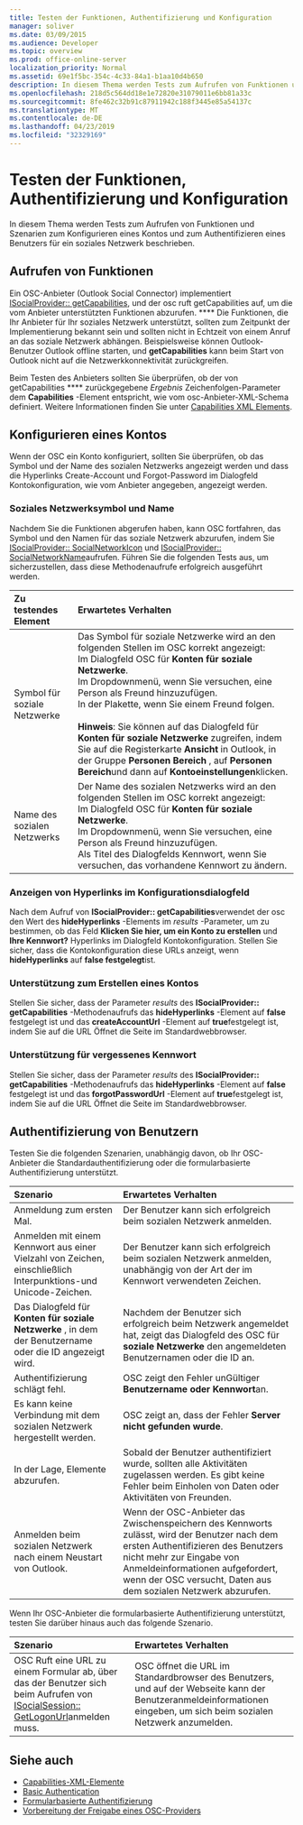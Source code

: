 ```yaml
---
title: Testen der Funktionen, Authentifizierung und Konfiguration
manager: soliver
ms.date: 03/09/2015
ms.audience: Developer
ms.topic: overview
ms.prod: office-online-server
localization_priority: Normal
ms.assetid: 69e1f5bc-354c-4c33-84a1-b1aa10d4b650
description: In diesem Thema werden Tests zum Aufrufen von Funktionen und Szenarien zum Konfigurieren eines Kontos und zum Authentifizieren eines Benutzers für ein soziales Netzwerk beschrieben.
ms.openlocfilehash: 218d5c564dd18e1e72820e31079011e6bb81a33c
ms.sourcegitcommit: 8fe462c32b91c87911942c188f3445e85a54137c
ms.translationtype: MT
ms.contentlocale: de-DE
ms.lasthandoff: 04/23/2019
ms.locfileid: "32329169"
---
```

# <a name="testing-capabilities-authentication-and-configuration"></a>Testen der Funktionen, Authentifizierung und Konfiguration

In diesem Thema werden Tests zum Aufrufen von Funktionen und Szenarien zum Konfigurieren eines Kontos und zum Authentifizieren eines Benutzers für ein soziales Netzwerk beschrieben.
  
## <a name="getting-capabilities"></a>Aufrufen von Funktionen

Ein OSC-Anbieter (Outlook Social Connector) implementiert [ISocialProvider:: getCapabilities](isocialprovider-getcapabilities.md), und der osc ruft getCapabilities auf, um die vom Anbieter unterstützten Funktionen abzurufen. **** Die Funktionen, die Ihr Anbieter für Ihr soziales Netzwerk unterstützt, sollten zum Zeitpunkt der Implementierung bekannt sein und sollten nicht in Echtzeit von einem Anruf an das soziale Netzwerk abhängen. Beispielsweise können Outlook-Benutzer Outlook offline starten, und **getCapabilities** kann beim Start von Outlook nicht auf die Netzwerkkonnektivität zurückgreifen. 
  
Beim Testen des Anbieters sollten Sie überprüfen, ob der von getCapabilities **** zurückgegebene _Ergebnis_ Zeichenfolgen-Parameter dem **Capabilities** -Element entspricht, wie vom osc-Anbieter-XML-Schema definiert. Weitere Informationen finden Sie unter [Capabilities XML Elements](capabilities-xml-elements.md).
  
## <a name="configuring-an-account"></a>Konfigurieren eines Kontos

Wenn der OSC ein Konto konfiguriert, sollten Sie überprüfen, ob das Symbol und der Name des sozialen Netzwerks angezeigt werden und dass die Hyperlinks Create-Account und Forgot-Password im Dialogfeld Kontokonfiguration, wie vom Anbieter angegeben, angezeigt werden.
  
### <a name="social-network-icon-and-name"></a>Soziales Netzwerksymbol und Name

Nachdem Sie die Funktionen abgerufen haben, kann OSC fortfahren, das Symbol und den Namen für das soziale Netzwerk abzurufen, indem Sie [ISocialProvider:: SocialNetworkIcon](isocialprovider-socialnetworkicon.md) und [ISocialProvider:: SocialNetworkName](isocialprovider-socialnetworkname.md)aufrufen. Führen Sie die folgenden Tests aus, um sicherzustellen, dass diese Methodenaufrufe erfolgreich ausgeführt werden.
  
|**Zu testendes Element**|**Erwartetes Verhalten**|
|:-----|:-----|
|Symbol für soziale Netzwerke  <br/> | Das Symbol für soziale Netzwerke wird an den folgenden Stellen im OSC korrekt angezeigt:  <br/>  Im Dialogfeld OSC für **Konten für soziale Netzwerke**.  <br/>  Im Dropdownmenü, wenn Sie versuchen, eine Person als Freund hinzuzufügen.  <br/>  In der Plakette, wenn Sie einem Freund folgen.  <br/> <br/>**Hinweis**: Sie können auf das Dialogfeld für **Konten für soziale Netzwerke** zugreifen, indem Sie auf die Registerkarte **Ansicht** in Outlook, in der Gruppe **Personen Bereich** , auf **Personen Bereich**und dann auf **Kontoeinstellungen**klicken.           |
|Name des sozialen Netzwerks  <br/> | Der Name des sozialen Netzwerks wird an den folgenden Stellen im OSC korrekt angezeigt:  <br/>  Im Dialogfeld OSC für **Konten für soziale Netzwerke**.  <br/>  Im Dropdownmenü, wenn Sie versuchen, eine Person als Freund hinzuzufügen.  <br/>  Als Titel des Dialogfelds Kennwort, wenn Sie versuchen, das vorhandene Kennwort zu ändern.  <br/> |
   
### <a name="showing-hyperlinks-in-configuration-dialog"></a>Anzeigen von Hyperlinks im Konfigurationsdialogfeld

Nach dem Aufruf von **ISocialProvider:: getCapabilities**verwendet der osc den Wert des **hideHyperlinks** -Elements im _results_ -Parameter, um zu bestimmen, ob das Feld **Klicken Sie hier, um ein Konto zu erstellen** und **Ihre Kennwort?** Hyperlinks im Dialogfeld Kontokonfiguration. Stellen Sie sicher, dass die Kontokonfiguration diese URLs anzeigt, wenn **hideHyperlinks** auf **false festgelegt**ist.
  
### <a name="support-to-create-account"></a>Unterstützung zum Erstellen eines Kontos

Stellen Sie sicher, dass der Parameter _results_ des **ISocialProvider:: getCapabilities** -Methodenaufrufs das **hideHyperlinks** -Element auf **false** festgelegt ist und das **createAccountUrl** -Element auf **true**festgelegt ist, indem Sie auf die URL Öffnet die Seite im Standardwebbrowser.
  
### <a name="support-for-forgotten-password"></a>Unterstützung für vergessenes Kennwort

Stellen Sie sicher, dass der Parameter _results_ des **ISocialProvider:: getCapabilities** -Methodenaufrufs das **hideHyperlinks** -Element auf **false** festgelegt ist und das **forgotPasswordUrl** -Element auf **true**festgelegt ist, indem Sie auf die URL Öffnet die Seite im Standardwebbrowser.
  
## <a name="authenticating-users"></a>Authentifizierung von Benutzern

Testen Sie die folgenden Szenarien, unabhängig davon, ob Ihr OSC-Anbieter die Standardauthentifizierung oder die formularbasierte Authentifizierung unterstützt.
  
|**Szenario**|**Erwartetes Verhalten**|
|:-----|:-----|
|Anmeldung zum ersten Mal.  <br/> |Der Benutzer kann sich erfolgreich beim sozialen Netzwerk anmelden.  <br/> |
|Anmelden mit einem Kennwort aus einer Vielzahl von Zeichen, einschließlich Interpunktions-und Unicode-Zeichen.  <br/> |Der Benutzer kann sich erfolgreich beim sozialen Netzwerk anmelden, unabhängig von der Art der im Kennwort verwendeten Zeichen.  <br/> |
|Das Dialogfeld für **Konten für soziale Netzwerke** , in dem der Benutzername oder die ID angezeigt wird.  <br/> |Nachdem der Benutzer sich erfolgreich beim Netzwerk angemeldet hat, zeigt das Dialogfeld des OSC für **soziale Netzwerke** den angemeldeten Benutzernamen oder die ID an.  <br/> |
|Authentifizierung schlägt fehl.  <br/> |OSC zeigt den Fehler unGültiger **Benutzername oder Kennwort**an.  <br/> |
|Es kann keine Verbindung mit dem sozialen Netzwerk hergestellt werden.  <br/> |OSC zeigt an, dass der Fehler **Server nicht gefunden wurde**.  <br/> |
|In der Lage, Elemente abzurufen.  <br/> |Sobald der Benutzer authentifiziert wurde, sollten alle Aktivitäten zugelassen werden. Es gibt keine Fehler beim Einholen von Daten oder Aktivitäten von Freunden.  <br/> |
|Anmelden beim sozialen Netzwerk nach einem Neustart von Outlook.  <br/> |Wenn der OSC-Anbieter das Zwischenspeichern des Kennworts zulässt, wird der Benutzer nach dem ersten Authentifizieren des Benutzers nicht mehr zur Eingabe von Anmeldeinformationen aufgefordert, wenn der OSC versucht, Daten aus dem sozialen Netzwerk abzurufen.  <br/> |
   
Wenn Ihr OSC-Anbieter die formularbasierte Authentifizierung unterstützt, testen Sie darüber hinaus auch das folgende Szenario.
  
|**Szenario**|**Erwartetes Verhalten**|
|:-----|:-----|
|OSC Ruft eine URL zu einem Formular ab, über das der Benutzer sich beim Aufrufen von [ISocialSession:: GetLogonUrl](isocialsession-getlogonurl.md)anmelden muss.  <br/> |OSC öffnet die URL im Standardbrowser des Benutzers, und auf der Webseite kann der Benutzeranmeldeinformationen eingeben, um sich beim sozialen Netzwerk anzumelden.  <br/> |
   
## <a name="see-also"></a>Siehe auch

- [Capabilities-XML-Elemente](capabilities-xml-elements.md)  
- [Basic Authentication](basic-authentication.md) 
- [Formularbasierte Authentifizierung](forms-based-authentication.md)
- [Vorbereitung der Freigabe eines OSC-Providers](getting-ready-to-release-an-osc-provider.md)

